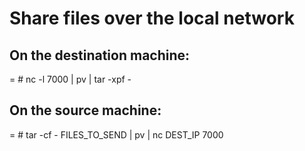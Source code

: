 # Share files over the local network

## On the destination machine:

= # nc -l 7000 | pv | tar -xpf -

## On the source machine:

= # tar -cf - FILES_TO_SEND | pv | nc DEST_IP 7000